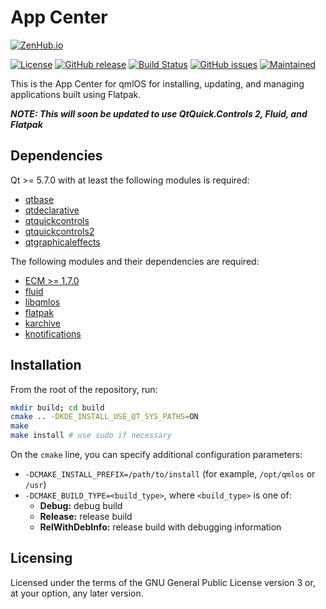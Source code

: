 App Center
==========

[![ZenHub.io](https://img.shields.io/badge/supercharged%20by-zenhub.io-blue.svg)](https://zenhub.io)

[![License](https://img.shields.io/badge/license-GPLv3%2B-blue.svg)](http://www.gnu.org/licenses/old-licenses/lgpl-2.1.html)
[![GitHub release](https://img.shields.io/github/release/qmlos/appcenter.svg)](https://github.com/qmlos/appcenter)
[![Build Status](https://travis-ci.org/qmlos/appcenter.svg?branch=develop)](https://travis-ci.org/qmlos/appcenter)
[![GitHub issues](https://img.shields.io/github/issues/qmlos/appcenter.svg)](https://github.com/qmlos/appcenter/issues)
[![Maintained](https://img.shields.io/maintenance/yes/2016.svg)](https://github.com/qmlos/appcenter/commits/develop)

This is the App Center for qmlOS for installing, updating, and managing applications built using Flatpak.

**_NOTE: This will soon be updated to use QtQuick.Controls 2, Fluid, and Flatpak_**

## Dependencies

Qt >= 5.7.0 with at least the following modules is required:

 * [qtbase](http://code.qt.io/cgit/qt/qtbase.git)
 * [qtdeclarative](http://code.qt.io/cgit/qt/qtdeclarative.git)
 * [qtquickcontrols](http://code.qt.io/cgit/qt/qtquickcontrols.git)
 * [qtquickcontrols2](http://code.qt.io/cgit/qt/qtquickcontrols2.git)
 * [qtgraphicaleffects](http://code.qt.io/cgit/qt/qtgraphicaleffects.git)

The following modules and their dependencies are required:

 * [ECM >= 1.7.0](http://quickgit.kde.org/?p=extra-cmake-modules.git)
 * [fluid](https://github.com/qmlos/fluid)
 * [libqmlos](https://github.com/qmlos/libqmlos)
 * [flatpak](https://github.com/flatpak/flatpak)
 * [karchive](http://quickgit.kde.org/?p=karchive.git)
 * [knotifications](http://quickgit.kde.org/?p=knotifications.git)

## Installation

From the root of the repository, run:

```sh
mkdir build; cd build
cmake .. -DKDE_INSTALL_USE_QT_SYS_PATHS=ON
make
make install # use sudo if necessary
```

On the `cmake` line, you can specify additional configuration parameters:

 * `-DCMAKE_INSTALL_PREFIX=/path/to/install` (for example, `/opt/qmlos` or `/usr`)
 * `-DCMAKE_BUILD_TYPE=<build_type>`, where `<build_type>` is one of:
   * **Debug:** debug build
   * **Release:** release build
   * **RelWithDebInfo:** release build with debugging information

## Licensing

Licensed under the terms of the GNU General Public License version 3 or,
at your option, any later version.
